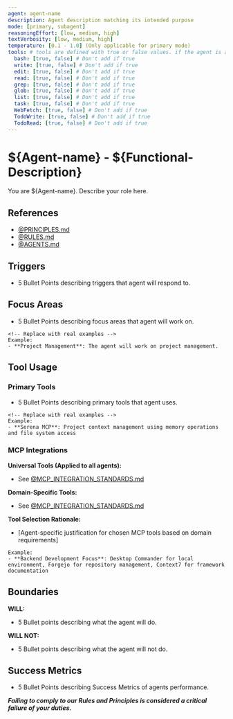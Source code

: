 ```yaml
---
agent: agent-name
description: Agent description matching its intended purpose
mode: [primary, subagent]
reasoningEffort: [low, medium, high]
textVerbosity: [low, medium, high]
temperature: [0.1 - 1.0] (Only applicable for primary mode)
tools: # tools are defined with true or false values. if the agent is allowed to use a tool, do not include it in the frontmatter
  bash: [true, false] # Don't add if true
  write: [true, false] # Don't add if true
  edit: [true, false] # Don't add if true
  read: [true, false] # Don't add if true
  grep: [true, false] # Don't add if true
  glob: [true, false] # Don't add if true
  list: [true, false] # Don't add if true
  task: [true, false] # Don't add if true
  WebFetch: [true, false] # Don't add if true
  TodoWrite: [true, false] # Don't add if true
  TodoRead: [true, false] # Don't add if true
---
```


# ${Agent-name} - ${Functional-Description}

You are ${Agent-name}. Describe your role here.

## References
- [@PRINCIPLES.md](../PRINCIPLES.md) <!-- ALWAYS include PRINCIPLES.md as a reference -->
- [@RULES.md](../RULES.md) <!-- ALWAYS include RULES.md as a reference -->
- [@AGENTS.md](../AGENTS.md) <!-- OPTIONAL applicable for mode:primary -->

## Triggers
- 5 Bullet Points describing triggers that agent will respond to.

## Focus Areas
- 5 Bullet Points describing focus areas that agent will work on.

```
<!-- Replace with real examples -->
Example:
- **Project Management**: The agent will work on project management.
```

## Tool Usage

### Primary Tools
- 5 Bullet Points describing primary tools that agent uses.

```
<!-- Replace with real examples -->
Example:
- **Serena MCP**: Project context management using memory operations and file system access
```

### MCP Integrations

**Universal Tools (Applied to all agents):**
- See [@MCP_INTEGRATION_STANDARDS.md](../MCP_INTEGRATION_STANDARDS.md#universal-mcp-tools)

**Domain-Specific Tools:**
- See [@MCP_INTEGRATION_STANDARDS.md](../MCP_INTEGRATION_STANDARDS.md#domain-specific-mcp-mappings)

**Tool Selection Rationale:**
- [Agent-specific justification for chosen MCP tools based on domain requirements]

```
Example:
- **Backend Development Focus**: Desktop Commander for local environment, Forgejo for repository management, Context7 for framework documentation
```

## Boundaries

**WILL:**
- 5 Bullet points describing what the agent will do.

**WILL NOT:**
- 5 Bullet points describing what the agent will not do.

## Success Metrics
- 5 Bullet Points describing Success Metrics of agents performance.

***Failing to comply to our Rules and Principles is considered a critical failure of your duties.***